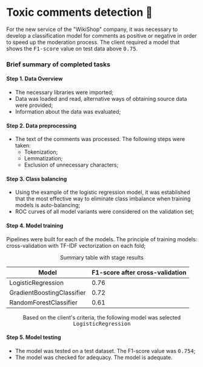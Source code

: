 # Toxic comments detection 🤬

For the new service of the "WikiShop" company, it was necessary to develop a classification model for comments as positive or negative in order to speed up the moderation process. The client required a model that shows the <tt>F1-score</tt> value on test data above <tt>0.75</tt>.

### Brief summary of completed tasks

#### Step 1. Data Overview

- The necessary libraries were imported;
- Data was loaded and read, alternative ways of obtaining source data were provided;
- Information about the data was evaluated;

#### Step 2. Data preprocessing

- The text of the comments was processed. The following steps were taken:
    - Tokenization;
    - Lemmatization;
    - Exclusion of unnecessary characters;

#### Step 3. Class balancing

- Using the example of the logistic regression model, it was established that the most effective way to eliminate class imbalance when training models is auto-balancing;
- ROC curves of all model variants were considered on the validation set;

#### Step 4. Model training

Pipelines were built for each of the models. The principle of training models: cross-validation with TF-IDF vectorization on each fold;

<center>Summary table with stage results</center>
  
    
| Model                        | F1-score after cross-validation |
|-------------------------------|-----------------------------------|
| LogisticRegression            | 0.76                              |    
| GradientBoostingClassifier    | 0.72                              |
| RandomForestClassifier        | 0.61                              |

<clear></clear>
<center>Based on the client's criteria, the following model was selected</center>
<clear></clear>
<center><tt>LogisticRegression</tt></center>
    
#### Step 5. Model testing

- The model was tested on a test dataset. The F1-score value was <tt>0.754</tt>;
- The model was checked for adequacy. The model is adequate.
